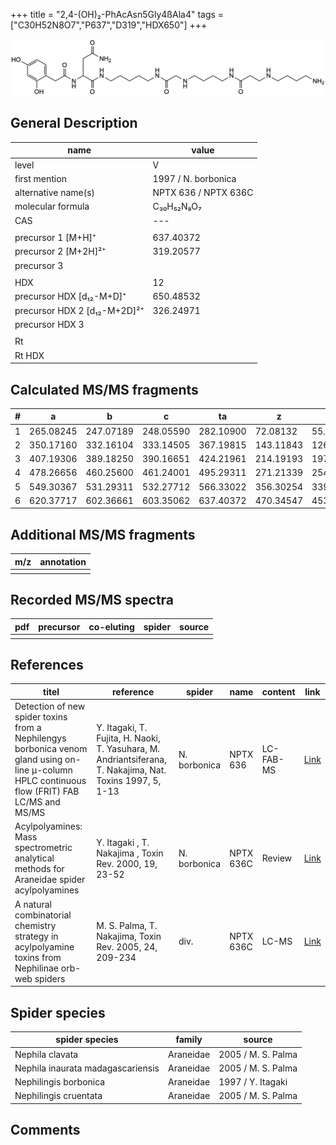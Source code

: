 +++
title = "2,4-(OH)₂-PhAcAsn5Gly4ßAla4"
tags = ["C30H52N8O7","P637","D319","HDX650"]
+++

![](/img/2-4-OH2-PhAcAsn5Gly4bAla4.png)

## General Description

| name                       | value                |
|----------------------------|----------------------|
| level                      | V                    |
| first mention              | 1997 / N. borbonica  |
| alternative name(s)        | NPTX 636 / NPTX 636C |
| molecular formula          | C₃₀H₅₂N₈O₇           |
| CAS                        | ---                  |
|                            |                      |
| precursor 1 [M+H]⁺         | 637.40372            |
| precursor 2 [M+2H]²⁺       | 319.20577            |
| precursor 3                |                      |
|                            |                      |
| HDX                        | 12                   |
| precursor HDX   [d₁₂-M+D]⁺   | 650.48532          |
| precursor HDX 2 [d₁₂-M+2D]²⁺ | 326.24971          |
| precursor HDX 3            |                      |
|                            |                      |
| Rt                         |                      |
| Rt HDX                     |                      |

## Calculated MS/MS fragments

| # | a         | b         | c         | ta        | z         | y         | tz        |
|---|-----------|-----------|-----------|-----------|-----------|-----------|-----------|
| 1 | 265.08245 | 247.07189 | 248.05590 | 282.10900 | 72.08132  | 55.05477  | 89.10787  |
| 2 | 350.17160 | 332.16104 | 333.14505 | 367.19815 | 143.11843 | 126.09188 | 160.14498 |
| 3 | 407.19306 | 389.18250 | 390.16651 | 424.21961 | 214.19193 | 197.16538 | 231.21848 |
| 4 | 478.26656 | 460.25600 | 461.24001 | 495.29311 | 271.21339 | 254.18684 | 288.23994 |
| 5 | 549.30367 | 531.29311 | 532.27712 | 566.33022 | 356.30254 | 339.27599 | 373.32909 |
| 6 | 620.37717 | 602.36661 | 603.35062 | 637.40372 | 470.34547 | 453.31892 | 487.37202 |

## Additional MS/MS fragments

| m/z       | annotation |
|-----------|------------|
|           |            |

## Recorded MS/MS spectra

| pdf | precursor | co-eluting | spider    | source                              |
|-----|-----------|------------|-----------|-------------------------------------|
|     |           |            |           |                                     |

## References

| titel                                                                                                                                          | reference                                                                                                 | spider       | name      | content   | link                                                                                                              |
|------------------------------------------------------------------------------------------------------------------------------------------------|-----------------------------------------------------------------------------------------------------------|--------------|-----------|-----------|-------------------------------------------------------------------------------------------------------------------|
| Detection of new spider toxins from a Nephilengys borbonica venom gland using on-line µ-column HPLC continuous flow (FRIT) FAB LC/MS and MS/MS | Y. Itagaki, T. Fujita, H. Naoki, T. Yasuhara, M. Andriantsiferana, T. Nakajima, Nat. Toxins 1997, 5, 1-13 | N. borbonica | NPTX 636  | LC-FAB-MS | [Link](https://onlinelibrary.wiley.com/doi/abs/10.1002/%28SICI%29%281997%295%3A1%3C1%3A%3AAID-NT1%3E3.0.CO%3B2-8) |
| Acylpolyamines: Mass spectrometric analytical methods for Araneidae spider acylpolyamines                                                      | Y. Itagaki , T. Nakajima , Toxin Rev. 2000, 19, 23-52                                                     | N. borbonica | NPTX 636C | Review    | [Link](https://www.tandfonline.com/doi/abs/10.1081/TXR-100100314)                                                 |
| A natural combinatorial chemistry strategy in acylpolyamine toxins from Nephilinae orb-web spiders                                             | M. S. Palma, T. Nakajima, Toxin Rev. 2005, 24, 209-234                                                    | div.         | NPTX 636C | LC-MS     | [Link](https://www.tandfonline.com/doi/abs/10.1081/TXR-200057857)                                                 |

## Spider species

| spider species                    | family    | source             |
|-----------------------------------|-----------|--------------------|
| Nephila clavata                   | Araneidae | 2005 / M. S. Palma |
| Nephila inaurata madagascariensis | Araneidae | 2005 / M. S. Palma |
| Nephilingis borbonica             | Araneidae | 1997 / Y. Itagaki  |
| Nephilingis cruentata             | Araneidae | 2005 / M. S. Palma |

## Comments